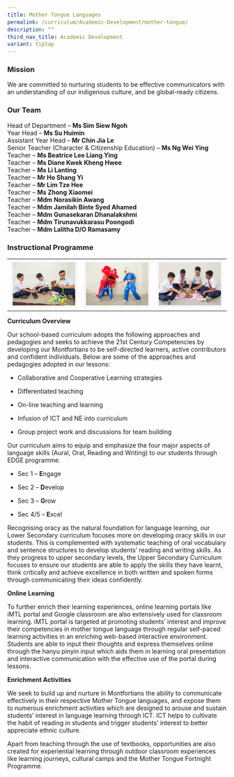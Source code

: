 ```yaml
---
title: Mother Tongue Languages
permalink: /curriculum/Academic-Development/mother-tongue/
description: ""
third_nav_title: Academic Development
variant: tiptap
---
```

<h3>Mission</h3>
<p>We are committed to nurturing students to be effective communicators with
an understanding of our indigenous culture, and be global-ready citizens.</p>
<h3>Our Team</h3>
<p>Head of Department – <strong>Ms Sim Siew Ngoh</strong>
<br>Year Head – <strong>Ms Su Huimin</strong>
<br>Assistant Year Head – <strong>Mr Chin Jia Le</strong>
<br>Senior Teacher (Character &amp; Citizenship Education) – <strong>Ms Ng Wei Ying</strong>
<br>Teacher – <strong>Ms Beatrice Lee Liang Ying</strong>
<br>Teacher – <strong>Ms Diane Kwek Kheng Hwee </strong>
<br>Teacher – <strong>Ms Li Lanting</strong>
<br>Teacher – <strong>Mr Ho Shang Yi</strong>
<br>Teacher – <strong>Mr Lim Tze Hee</strong>
<br>Teacher – <strong>Ms Zhong Xiaomei</strong>
<br>Teacher – <strong>Mdm Norasikin Awang</strong>
<br>Teacher – <strong>Mdm Jamilah Binte Syed Ahamed</strong>
<br>Teacher – <strong>Mdm Gunasekaran Dhanalakshmi</strong>
<br>Teacher – <strong>Mdm Tirunavukkarasu Poongodi</strong>
<br>Teacher – <strong>Mdm Lalitha D/O Ramasamy</strong>
</p>
<h3>Instructional Programme</h3>
<table style="minWidth: 75px">
<colgroup>
<col>
<col>
<col>
</colgroup>
<tbody>
<tr>
<td rowspan="1" colspan="1">
<div class="isomer-image-wrapper">
<img style="width: 100%" height="auto" width="100%" src="/images/mt_prog1.png">
</div>
</td>
<td rowspan="1" colspan="1">
<div class="isomer-image-wrapper">
<img style="width: 100%" height="auto" width="100%" src="/images/mt_prog2.png">
</div>
</td>
<td rowspan="1" colspan="1">
<div class="isomer-image-wrapper">
<img style="width: 100%" height="auto" width="100%" src="/images/mt_prog3.png">
</div>
</td>
</tr>
</tbody>
</table>
<p><strong>Curriculum Overview</strong>
</p>
<p>Our school-based curriculum adopts the following approaches and pedagogies
and seeks to achieve the 21st Century Competencies by developing our Montfortians
to be self-directed learners, active contributors and confident individuals.
Below are some of the approaches and pedagogies adopted in our lessons:</p>
<ul data-tight="true" class="tight">
<li>
<p>Collaborative and Cooperative Learning strategies</p>
</li>
<li>
<p>Differentiated teaching</p>
</li>
<li>
<p>On-line teaching and learning</p>
</li>
<li>
<p>Infusion of ICT and NE into curriculum</p>
</li>
<li>
<p>Group project work and discussions for team building</p>
</li>
</ul>
<p>Our curriculum aims to equip and emphasize the four major aspects of language
skills (Aural, Oral, Reading and Writing) to our students through EDGE
programme.</p>
<ul>
<li>
<p>Sec 1 –&nbsp;<strong>E</strong>ngage</p>
</li>
<li>
<p>Sec 2 –&nbsp;<strong>D</strong>evelop</p>
</li>
<li>
<p>Sec 3 –&nbsp;<strong>G</strong>row</p>
</li>
<li>
<p>Sec 4/5 –&nbsp;<strong>E</strong>xcel</p>
</li>
</ul>
<p>Recognising oracy as the natural foundation for language learning, our
Lower Secondary curriculum focuses more on developing oracy skills in our
students. This is complemented with systematic teaching of oral vocabulary
and sentence structures to develop students’ reading and writing skills.
As they progress to upper secondary levels, the Upper Secondary Curriculum
focuses to ensure our students are able to apply the skills they have learnt,
think critically and achieve excellence in both written and spoken forms
through communicating their ideas confidently.</p>
<p><strong>Online Learning</strong>
</p>
<p>To further enrich their learning experiences, online learning portals
like iMTL portal and Google classroom are also extensively used for classroom
learning. iMTL portal is targeted at promoting students’ interest and improve
their competencies in mother tongue language through regular self-paced
learning activities in an enriching web-based interactive environment.
Students are able to input their thoughts and express themselves online
through the hanyu pinyin input which aids them in learning oral presentation
and interactive communication with the effective use of the portal during
lessons.</p>
<p><strong>Enrichment Activities</strong>
</p>
<p>We seek to build up and nurture in Montfortians the ability to communicate
effectively in their respective Mother Tongue languages, and expose them
to numerous enrichment activities which are designed to arouse and sustain
students’ interest in language learning through ICT. ICT helps to cultivate
the habit of reading in students and trigger students’ interest to better
appreciate ethnic culture.</p>
<p>Apart from teaching through the use of textbooks, opportunities are also
created for experiential learning through outdoor classroom experiences
like learning journeys, cultural camps and the Mother Tongue Fortnight
Programme.</p>